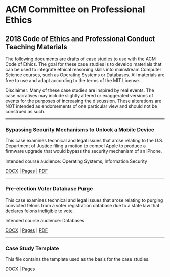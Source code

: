ACM Committee on Professional Ethics
====================================

2018 Code of Ethics and Professional Conduct Teaching Materials
---------------------------------------------------------------

The following documents are drafts of case studies to use with the ACM Code of
Ethics. The goal for these case studies is to develop materials that can be used
to integrate ethical reasoning skills into mainstream Computer Science courses,
such as Operating Systems or Databases. All materials are free to use and adapt
according to the terms of the MIT License.

Disclaimer: Many of these case studies are inspired by real events. The case
narratives may include slightly altered or exaggerated versions of events for
the purposes of increasing the discussion. These alterations are NOT intended as
endorsements of one particular view and should not be construed as such.

---

### Bypassing Security Mechanisms to Unlock a Mobile Device

This case examines technical and legal issues that arose relating to the U.S.
Department of Justice filing a motion to compel Apple to produce a firmware
upgrade that would bypass the security mechanism of an iPhone.

Intended course audience: Operating Systems, Information Security

[DOCX](Cases/BypassMobileSecurity/BypassingSecurityMechanisms.docx) | [Pages](Cases/BypassMobileSecurity/BypassingSecurityMechanisms.pages) | [PDF](Cases/BypassMobileSecurity/BypassingSecurityMechanisms.pdf)

---

### Pre-election Voter Database Purge

This case examines technical and legal issues that arose relating to purging
convicted felons from a voter registration database due to a state law that
declares felons ineligible to vote.

Intended course audience: Databases

[DOCX](Cases/VoterDBPurge/VoterDatabasePurge.docx) | [Pages](Cases/VoterDBPurge/VoterDatabasePurge.pages) | [PDF](Cases/VoterDBPurge/VoterDatabasePurge.pdf)

---

### Case Study Template

This file contains the template used as the basis for the case studies.

[DOCX](Cases/CaseStudyTemplate.docx) | [Pages](Cases/CaseStudyTemplate.pages)
